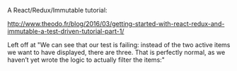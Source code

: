 A React/Redux/Immutable tutorial:

http://www.theodo.fr/blog/2016/03/getting-started-with-react-redux-and-immutable-a-test-driven-tutorial-part-1/

Left off at "We can see that our test is failing: instead of the two active items we want to have displayed, there are three. That is perfectly normal, as we haven’t yet wrote the logic to actually filter the items:"
